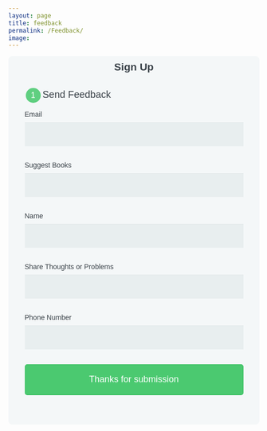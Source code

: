 ```yaml
---
layout: page
title: feedback
permalink: /Feedback/
image:
---
```

<head>
<meta name="viewport" content="width=device-width, initial-scale=1">

<script src="https://ajax.googleapis.com/ajax/libs/jquery/3.3.1/jquery.min.js"></script>

                                                                                           
</head>
<body>
<section>
<div class="row">
    <div class="col-md-12">
      	<form id="form" target="_self" onsubmit="return postToGoogle();" action="https://docs.google.com/forms/u/0/d/e/1FAIpQLSd8wzAC4N0LxHa-iHCuOWoKkHG0GRD2_Y-QNDWrDEKnxTqO8A/formResponse" autocomplete="on"> 
        <h1> Sign Up </h1>
        <fieldset>
        	<legend><span class="number">1</span>Send Feedback</legend>
           <label for="Email">Email</label>
          <input id="Email" name="entry.1133347544" type="text" >
          <label for="name">Suggest Books</label>
          <input id="name" name="entry.573687899" type="text" >
          <!-- <label for="suggestion">Suggest Books</label>
          <input id="suggestion" name=" entry.1052880661" type="text" > -->
          <label for="Technical Issues">Name</label>
          <input id="TechIssue" name="entry.488418468" type="text">
          <label for="thought">Share Thoughts or Problems</label>
          <input id="Thought" name="entry.1948037240" type="text">
          <label for="Phone">Phone Number</label>
          <input id="phone" name="entry.907349080" type="tel">
          <button id="send" type="submit" class="common_btn">Thanks for submission</button>
          <h3 id="success-msg" style="text-align: center !important; margin-top:190px !important; display:none; color:#fff"> Thanks for Sharing</h3>
      </fieldset>  
       </form>
        </div>
      </div>
	</section>


<h3 id="success-msg" style="text-align: center !important; margin-top:190px !important; display:none; color:#fff"> Your Order has been Updated</h3>


<script>
function postToGoogle() {

				
                var field1 = $("#Email").val();
                var field2 = $("#name").val();
                var field3 = $("#suggestion").val();
                var field4 = $("#TechIssue").val();
                var field5 = $("#Thought").val();
                var field6  = $("#phone").val();
 				
				if(field1 == ""){
					alert('Please Fill Your Name');
					document.getElementById("nameField").focus();
					return false;
				}
				if(field2 == ""){
					alert('Please Fill Your Email');
					document.getElementById("emailField").focus();
					return false;
				}
				if(field3 == "" || field3.length > 10 || field3.length < 10){
					alert('Please Fill Your Mobile Number');
					document.getElementById("mobField").focus();
					return false;
				}


				
	
                $.ajax({
                      url: "https://docs.google.com/forms/d/e/1FAIpQLSd8wzAC4N0LxHa-iHCuOWoKkHG0GRD2_Y-QNDWrDEKnxTqO8A/formResponse?",
					             data: {"entry.1133347544 ": field1, "entry.573687899": field2, "entry.1052880661": field3, "entry.488418468": field4,"entry.1948037240":field5,"entry.907349080":field6,},
                      type: "POST",
                      dataType: "xml",);
                    success: function(d)
					{
					},
					error: function(x, y, z)
						{

							$('#success-msg').show();
							$('#form').hide();
							
						}
                });
				return false;
            }
</script>
<style>
}
*, *:before, *:after {
  -moz-box-sizing: border-box;
  -webkit-box-sizing: border-box;
  box-sizing: border-box;
}
body {
  font-family: 'Nunito', sans-serif;
  color: #384047;
}
form {
  max-width: 300px;
  margin: 10px auto;
  padding: 10px 20px;
  background: #f4f7f8;
  border-radius: 8px;
}
h1 {
  margin: 0 0 30px 0;
  text-align: center;
}
input[type="text"],
input[type="password"],
input[type="date"],
input[type="datetime"],
input[type="email"],
input[type="number"],
input[type="search"],
input[type="tel"],
input[type="time"],
input[type="url"],
textarea,
select {
  background: rgba(255,255,255,0.1);
  border: none;
  font-size: 16px;
  height: auto;
  margin: 0;
  outline: 0;
  padding: 15px;
  width: 100%;
  background-color: #e8eeef;
  color: #8a97a0;
  box-shadow: 0 1px 0 rgba(0,0,0,0.03) inset;
  margin-bottom: 30px;
}

input[type="radio"],
input[type="checkbox"] {
  margin: 0 4px 8px 0;
}
select {
  padding: 6px;
  height: 32px;
  border-radius: 2px;
}
button {
  padding: 19px 39px 18px 39px;
  color: #FFF;
  background-color: #4bc970;
  font-size: 18px;
  text-align: center;
  font-style: normal;
  border-radius: 5px;
  width: 100%;
  border: 1px solid #3ac162;
  border-width: 1px 1px 3px;
  box-shadow: 0 -1px 0 rgba(255,255,255,0.1) inset;
  margin-bottom: 10px;
}
fieldset {
  margin-bottom: 30px;
  border: none;
}
legend {
  font-size: 1.4em;
  margin-bottom: 10px;
}
label {
  display: block;
  margin-bottom: 8px;
}
label.light {
  font-weight: 300;
  display: inline;
}
.number {
  background-color: #5fcf80;
  color: #fff;
  height: 30px;
  width: 30px;
  display: inline-block;
  font-size: 0.8em;
  margin-right: 4px;
  line-height: 30px;
  text-align: center;
  text-shadow: 0 1px 0 rgba(255,255,255,0.2);
  border-radius: 100%;
}
@media screen and (min-width: 480px) {
  form {
    max-width: 480px;
  }

}
header{
	background-color:rgba(255,255,255,0.4);
}
body{
    background-image: url('https://i.postimg.cc/RhLYkMNB/lilies-of-the-valley-2454762.jpg');
    -webkit-background-size: cover;
  -moz-background-size: cover;
  -o-background-size: cover;
  background-size: cover;
  }


</style>
</body>

